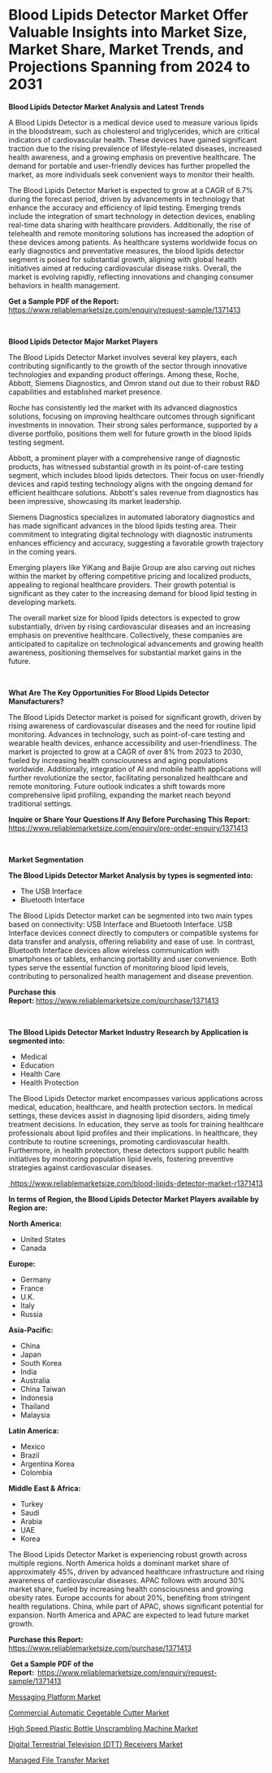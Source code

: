 <p><h1>Blood Lipids Detector Market Offer Valuable Insights into Market Size, Market Share, Market Trends, and Projections Spanning from 2024 to 2031</h1></p><p><strong>Blood Lipids Detector Market Analysis and Latest Trends</strong></p>
<p><p>A Blood Lipids Detector is a medical device used to measure various lipids in the bloodstream, such as cholesterol and triglycerides, which are critical indicators of cardiovascular health. These devices have gained significant traction due to the rising prevalence of lifestyle-related diseases, increased health awareness, and a growing emphasis on preventive healthcare. The demand for portable and user-friendly devices has further propelled the market, as more individuals seek convenient ways to monitor their health.</p><p>The Blood Lipids Detector Market is expected to grow at a CAGR of 8.7% during the forecast period, driven by advancements in technology that enhance the accuracy and efficiency of lipid testing. Emerging trends include the integration of smart technology in detection devices, enabling real-time data sharing with healthcare providers. Additionally, the rise of telehealth and remote monitoring solutions has increased the adoption of these devices among patients. As healthcare systems worldwide focus on early diagnostics and preventative measures, the blood lipids detector segment is poised for substantial growth, aligning with global health initiatives aimed at reducing cardiovascular disease risks. Overall, the market is evolving rapidly, reflecting innovations and changing consumer behaviors in health management.</p></p>
<p><strong>Get a Sample PDF of the Report:&nbsp;</strong> <a href="https://www.reliablemarketsize.com/enquiry/request-sample/1371413?utm_campaign=1832&utm_medium=2&utm_source=Github&utm_content=ia&utm_term=06122024&utm_id=blood-lipids-detector">https://www.reliablemarketsize.com/enquiry/request-sample/1371413</a></p>
<p>&nbsp;</p>
<p><strong>Blood Lipids Detector Major Market Players</strong></p>
<p><p>The Blood Lipids Detector Market involves several key players, each contributing significantly to the growth of the sector through innovative technologies and expanding product offerings. Among these, Roche, Abbott, Siemens Diagnostics, and Omron stand out due to their robust R&D capabilities and established market presence.</p><p>Roche has consistently led the market with its advanced diagnostics solutions, focusing on improving healthcare outcomes through significant investments in innovation. Their strong sales performance, supported by a diverse portfolio, positions them well for future growth in the blood lipids testing segment.</p><p>Abbott, a prominent player with a comprehensive range of diagnostic products, has witnessed substantial growth in its point-of-care testing segment, which includes blood lipids detectors. Their focus on user-friendly devices and rapid testing technology aligns with the ongoing demand for efficient healthcare solutions. Abbott's sales revenue from diagnostics has been impressive, showcasing its market leadership.</p><p>Siemens Diagnostics specializes in automated laboratory diagnostics and has made significant advances in the blood lipids testing area. Their commitment to integrating digital technology with diagnostic instruments enhances efficiency and accuracy, suggesting a favorable growth trajectory in the coming years.</p><p>Emerging players like YiKang and Baijie Group are also carving out niches within the market by offering competitive pricing and localized products, appealing to regional healthcare providers. Their growth potential is significant as they cater to the increasing demand for blood lipid testing in developing markets.</p><p>The overall market size for blood lipids detectors is expected to grow substantially, driven by rising cardiovascular diseases and an increasing emphasis on preventive healthcare. Collectively, these companies are anticipated to capitalize on technological advancements and growing health awareness, positioning themselves for substantial market gains in the future.</p></p>
<p>&nbsp;</p>
<p><strong>What Are The Key Opportunities For Blood Lipids Detector Manufacturers?</strong></p>
<p><p>The Blood Lipids Detector market is poised for significant growth, driven by rising awareness of cardiovascular diseases and the need for routine lipid monitoring. Advances in technology, such as point-of-care testing and wearable health devices, enhance accessibility and user-friendliness. The market is projected to grow at a CAGR of over 8% from 2023 to 2030, fueled by increasing health consciousness and aging populations worldwide. Additionally, integration of AI and mobile health applications will further revolutionize the sector, facilitating personalized healthcare and remote monitoring. Future outlook indicates a shift towards more comprehensive lipid profiling, expanding the market reach beyond traditional settings.</p></p>
<p><strong>Inquire or Share Your Questions If Any Before Purchasing This Report:</strong> <a href="https://www.reliablemarketsize.com/enquiry/pre-order-enquiry/1371413?utm_campaign=1832&utm_medium=2&utm_source=Github&utm_content=ia&utm_term=06122024&utm_id=blood-lipids-detector">https://www.reliablemarketsize.com/enquiry/pre-order-enquiry/1371413</a></p>
<p>&nbsp;</p>
<p><strong>Market Segmentation</strong></p>
<p><strong>The Blood Lipids Detector Market Analysis by types is segmented into:</strong></p>
<p><ul><li>The USB Interface</li><li>Bluetooth Interface</li></ul></p>
<p><p>The Blood Lipids Detector market can be segmented into two main types based on connectivity: USB Interface and Bluetooth Interface. USB Interface devices connect directly to computers or compatible systems for data transfer and analysis, offering reliability and ease of use. In contrast, Bluetooth Interface devices allow wireless communication with smartphones or tablets, enhancing portability and user convenience. Both types serve the essential function of monitoring blood lipid levels, contributing to personalized health management and disease prevention.</p></p>
<p><strong>Purchase this Report:&nbsp;</strong><a href="https://www.reliablemarketsize.com/purchase/1371413?utm_campaign=1832&utm_medium=2&utm_source=Github&utm_content=ia&utm_term=06122024&utm_id=blood-lipids-detector">https://www.reliablemarketsize.com/purchase/1371413</a></p>
<p>&nbsp;</p>
<p><strong>The Blood Lipids Detector Market Industry Research by Application is segmented into:</strong></p>
<p><ul><li>Medical</li><li>Education</li><li>Health Care</li><li>Health Protection</li></ul></p>
<p><p>The Blood Lipids Detector market encompasses various applications across medical, education, healthcare, and health protection sectors. In medical settings, these devices assist in diagnosing lipid disorders, aiding timely treatment decisions. In education, they serve as tools for training healthcare professionals about lipid profiles and their implications. In healthcare, they contribute to routine screenings, promoting cardiovascular health. Furthermore, in health protection, these detectors support public health initiatives by monitoring population lipid levels, fostering preventive strategies against cardiovascular diseases.</p></p>
<p><a href="https://www.reliablemarketsize.com/blood-lipids-detector-market-r1371413?utm_campaign=1832&utm_medium=2&utm_source=Github&utm_content=ia&utm_term=06122024&utm_id=blood-lipids-detector">&nbsp;https://www.reliablemarketsize.com/blood-lipids-detector-market-r1371413</a></p>
<p><strong>In terms of Region, the Blood Lipids Detector Market Players available by Region are:</strong></p>
<p>
    <p> <strong> North America: </strong>
        <ul>
            <li>United States</li>
            <li>Canada</li>
        </ul>
        </p> 
    <p> <strong> Europe: </strong>
        <ul>
            <li>Germany</li>
            <li>France</li>
            <li>U.K.</li>
            <li>Italy</li>
            <li>Russia</li>
        </ul>
        </p> 
    <p> <strong> Asia-Pacific: </strong>
        <ul>
            <li>China</li>
            <li>Japan</li>
            <li>South Korea</li>
            <li>India</li>
            <li>Australia</li>
            <li>China Taiwan</li>
            <li>Indonesia</li>
            <li>Thailand</li>
            <li>Malaysia</li>
        </ul>
        </p> 
    <p> <strong> Latin America: </strong>
        <ul>
            <li>Mexico</li>
            <li>Brazil</li>
            <li>Argentina Korea</li>
            <li>Colombia</li>
        </ul>
        </p> 
    <p> <strong> Middle East & Africa: </strong>
        <ul>
            <li>Turkey</li>
            <li>Saudi</li>
            <li>Arabia</li>
            <li>UAE</li>
            <li>Korea</li>
        </ul>
    </p>
    </p>
<p><p>The Blood Lipids Detector Market is experiencing robust growth across multiple regions. North America holds a dominant market share of approximately 45%, driven by advanced healthcare infrastructure and rising awareness of cardiovascular diseases. APAC follows with around 30% market share, fueled by increasing health consciousness and growing obesity rates. Europe accounts for about 20%, benefiting from stringent health regulations. China, while part of APAC, shows significant potential for expansion. North America and APAC are expected to lead future market growth.</p></p>
<p><strong>Purchase this Report: </strong><a href="https://www.reliablemarketsize.com/purchase/1371413?utm_campaign=1832&utm_medium=2&utm_source=Github&utm_content=ia&utm_term=06122024&utm_id=blood-lipids-detector">https://www.reliablemarketsize.com/purchase/1371413</a></p>
<p>&nbsp;<strong>Get a Sample PDF of the Report:&nbsp;&nbsp;</strong><a href="https://www.reliablemarketsize.com/enquiry/request-sample/1371413?utm_campaign=1832&utm_medium=2&utm_source=Github&utm_content=ia&utm_term=06122024&utm_id=blood-lipids-detector">https://www.reliablemarketsize.com/enquiry/request-sample/1371413</a></p>
<p><strong></strong></p>
<p><p><a href="https://www.linkedin.com/pulse/messaging-platform-market-global-regional-analysis-2024-2031-tcpre?utm_campaign=1832&utm_medium=2&utm_source=Github&utm_content=ia&utm_term=06122024&utm_id=blood-lipids-detector">Messaging Platform Market</a></p><p><a href="https://issuu.com/reportprime-2/docs/commercial-automatic-cegetable-cutter-market-size-?utm_campaign=1832&utm_medium=2&utm_source=Github&utm_content=ia&utm_term=06122024&utm_id=blood-lipids-detector">Commercial Automatic Cegetable Cutter Market</a></p><p><a href="https://issuu.com/reportprime-2/docs/high-speed-plastic-bottle-unscrambling-machine-mar?utm_campaign=1832&utm_medium=2&utm_source=Github&utm_content=ia&utm_term=06122024&utm_id=blood-lipids-detector">High Speed Plastic Bottle Unscrambling Machine Market</a></p><p><a href="https://github.com/AKSHATREPORTPRIME/Market-Research-Report-List-6/blob/main/digital-terrestrial-television-dtt-receivers-market.md?utm_campaign=1832&utm_medium=2&utm_source=Github&utm_content=ia&utm_term=06122024&utm_id=blood-lipids-detector">Digital Terrestrial Television (DTT) Receivers Market</a></p><p><a href="https://www.linkedin.com/pulse/managed-file-transfer-market-report-driving-growth-industry-mm70e?utm_campaign=1832&utm_medium=2&utm_source=Github&utm_content=ia&utm_term=06122024&utm_id=blood-lipids-detector">Managed File Transfer Market</a></p></p>
